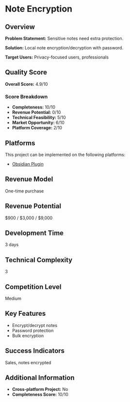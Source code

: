 # Note Encryption

## Overview
**Problem Statement:** Sensitive notes need extra protection.

**Solution:** Local note encryption/decryption with password.

**Target Users:** Privacy-focused users, professionals

## Quality Score
**Overall Score:** 4.9/10

### Score Breakdown
- **Completeness:** 10/10
- **Revenue Potential:** 0/10
- **Technical Feasibility:** 5/10
- **Market Opportunity:** 6/10
- **Platform Coverage:** 2/10

## Platforms
This project can be implemented on the following platforms:
- [Obsidian Plugin](./platforms/obsidian-plugin/)

## Revenue Model
One-time purchase

## Revenue Potential
$900 / $3,000 / $9,000

## Development Time
3 days

## Technical Complexity
3

## Competition Level
Medium

## Key Features
- Encrypt/decrypt notes
- Password protection
- Bulk encryption

## Success Indicators
Sales, notes encrypted

## Additional Information
- **Cross-platform Project:** No
- **Completeness Score:** 10/10
